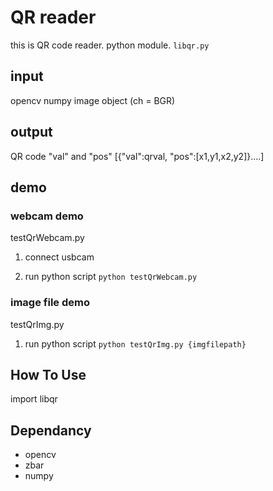# QR reader

this is QR code reader. 
python module. `libqr.py`

## input
opencv numpy image object (ch = BGR)

## output
QR code "val" and "pos"
[{"val":qrval, "pos":[x1,y1,x2,y2]}....]

## demo
### webcam demo
testQrWebcam.py

1. connect usbcam

2. run python script
`python testQrWebcam.py`

### image file demo
testQrImg.py

1. run python script
`python testQrImg.py {imgfilepath}`

## How To Use
import libqr

## Dependancy
- opencv
- zbar
- numpy